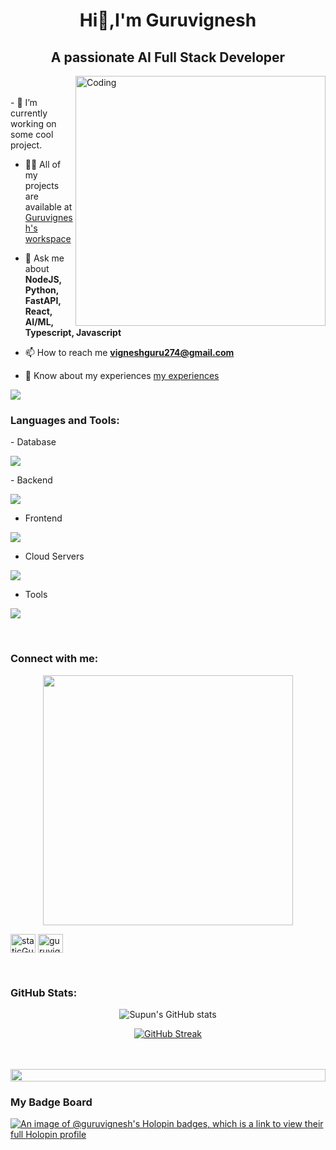 <h1 align="center">Hi👋,I'm Guruvignesh</h1>
<h2 align="center">A passionate AI Full Stack Developer</h2>

<img align="right" alt="Coding" width="400" src="https://user-images.githubusercontent.com/74038190/229223263-cf2e4b07-2615-4f87-9c38-e37600f8381a.gif">
<br><br>
- 🔭 I’m currently working on some cool project.

- 👨‍💻 All of my projects are available at [Guruvignesh's workspace](https://developer-portfolio-jxym.vercel.app/)

- 💬 Ask me about **NodeJS, Python, FastAPI, React, AI/ML, Typescript, Javascript**

- 📫 How to reach me **vigneshguru274@gmail.com**

- 📄 Know about my experiences [my experiences](https://linktr.ee/guruvignesh_m)

![](https://komarev.com/ghpvc/?username=staticGuru)
<br>

<h3 align="left">Languages and Tools:</h3>
- Database
<p align="left">
  <a href="https://skillicons.dev">
    <img src="https://skillicons.dev/icons?i=mongodb,mysql,postgresql" />
  </a>
</p>
- Backend
<p align="left">
  <a href="https://skillicons.dev">
    <img src="https://skillicons.dev/icons?i=nodejs,py,prisma,flask,githubactions,graphql,fastapi,express,nestjs,opencv,supabase" />
  </a>
</p>

- Frontend
<p align="left">
  <a href="https://skillicons.dev">
    <img src="https://skillicons.dev/icons?i=ts,js,react,nextjs,redux,tailwind,materialui" />
  </a>
</p>

- Cloud Servers
<p align="left">
  <a href="https://skillicons.dev">
    <img src="https://skillicons.dev/icons?i=azure,aws,gcp,firebase,cloudflare" />
  </a>
</p>

- Tools
<p align="left">
  <a href="https://skillicons.dev">
    <img src="https://skillicons.dev/icons?i=git,github,docker,anaconda,figma,xd,vscode,postman,linux" />
  </a>
</p>

<br/>

  

<h3 align="left">Connect with me:</h3>
<div style="text-align: center;"> 
  <img width="400" src="https://readme-typing-svg.herokuapp.com?font=JetBrains+Mono&weight=600&size=30&duration=3000&color=2AF7B4&width=535&lines=Hi%2C+I'm+Guruvignesh%F0%9F%91%8B;Let's+Connect!"/>
</div>
<p align="left">
<a href="https://linkedin.com/in/guruvignesh-m" target="blank"><img align="center" src="https://raw.githubusercontent.com/rahuldkjain/github-profile-readme-generator/master/src/images/icons/Social/linked-in-alt.svg" alt="staticGuru" height="30" width="40" /></a>
<a href="https://www.youtube.com/@DevtuneAI" target="blank"><img align="center" src="https://raw.githubusercontent.com/rahuldkjain/github-profile-readme-generator/master/src/images/icons/Social/youtube.svg" alt="guruvignesh" height="30" width="40" /></a>
</p>

<br>
<h3 align="left">GitHub Stats:</h3>
<div align="center">
 
![Supun's GitHub stats](https://github-readme-stats.vercel.app/api?username=staticGuru\&theme=midnight-purple\&show_icons=true\&show=reviews,prs_merged,prs_merged_percentage\&hide=contribs,issues)

[![GitHub Streak](https://streak-stats.demolab.com/?user=staticGuru&theme=midnight-purple)](https://git.io/streak-stats)

</div>
<br><br>

<img src="https://i.imgur.com/dBaSKWF.gif" height="20" width="100%">



<h3 align="left">My Badge Board</h3>

[![An image of @guruvignesh's Holopin badges, which is a link to view their full Holopin profile](https://holopin.me/guruvignesh)](https://holopin.io/@guruvignesh)
<br />
<br />
<!--
## Contribution Graph
<p><img align="left" src="https://activity-graph.herokuapp.com/graph?username=staticGuru&theme=github" alt="staticGuru" /></p> 

## GitHub Stats
<p>&nbsp;<img align="center" src="https://github-readme-stats.vercel.app/api?username=staticGuru&show_icons=true&theme=dracula" alt="staticGuru" /></p>

## Top Languages
<p><img align="left" src="https://github-readme-stats.vercel.app/api/top-langs/?username=staticGuru" alt="staticGuru" /></p>
 -->
